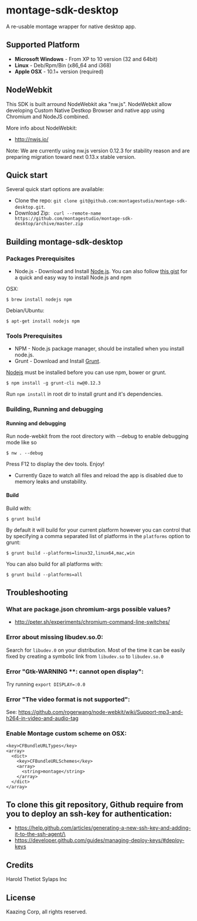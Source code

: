 # montage-sdk-desktop

A re-usable montage wrapper for native desktop app.

## Supported Platform
* **Microsoft Windows** - From XP to 10 version (32 and 64bit)
* **Linux** - Deb/Rpm/Bin (x86_64 and i368)
* **Apple OSX** - 10.1+ version (required)

## NodeWebkit

This SDK is built arround NodeWebkit aka "nw.js". NodeWebkit allow developing Custom Native Destkop Browser and native app using Chromium and NodeJS combined.

More info about NodeWebkit:
- http://nwjs.io/

Note: We are currently using nw.js version 0.12.3 for stability reason and are preparing migration toward next 0.13.x stable version.  

## Quick start

Several quick start options are available:

- Clone the repo: `git clone git@github.com:montagestudio/montage-sdk-desktop.git`.
- Download Zip: ` curl --remote-name https://github.com/montagestudio/montage-sdk-desktop/archive/master.zip`

## Building montage-sdk-desktop

### Packages Prerequisites
* Node.js - Download and Install [Node.js](http://www.nodejs.org/download/). You can also follow [this gist](https://gist.github.com/isaacs/579814) for a quick and easy way to install Node.js and npm

OSX:

```
$ brew install nodejs npm
```

Debian/Ubuntu:

```
$ apt-get install nodejs npm
```

### Tools Prerequisites
* NPM - Node.js package manager, should be installed when you install node.js.
* Grunt - Download and Install [Grunt](http://gruntjs.com).

[Nodejs](http://nodejs.org/) must be installed before you can use npm, bower or grunt.

```
$ npm install -g grunt-cli nw@0.12.3
```

Run `npm install` in root dir to install grunt and it's dependencies.

### Building, Running and debugging

#### Running and debugging 

Run node-webkit from the root directory with --debug to enable debugging mode like so

    $ nw . --debug

Press F12 to display the dev tools. Enjoy!

- Currently Gaze to watch all files and reload the app is disabled due to memory leaks and unstability.

#### Build

Build with:

    $ grunt build

By default it will build for your current platform however you can control that
by specifying a comma separated list of platforms in the `platforms` option to
grunt:

    $ grunt build --platforms=linux32,linux64,mac,win

You can also build for all platforms with:

    $ grunt build --platforms=all

## Troubleshooting

### What are package.json chromium-args possible values?
- http://peter.sh/experiments/chromium-command-line-switches/

### Error about missing libudev.so.0:
Search for `libudev.0` on your distribution. Most of the time it can be easily fixed by creating a symbolic link from `libudev.so` to `libudev.so.0`

### Error "Gtk-WARNING **: cannot open display":
Try running `export DISPLAY=:0.0`

### Error "The video format is not supported":
See: https://github.com/rogerwang/node-webkit/wiki/Support-mp3-and-h264-in-video-and-audio-tag

### Enable Montage custom scheme on OSX:
```
<key>CFBundleURLTypes</key>
<array>
  <dict>
    <key>CFBundleURLSchemes</key>
    <array>
      <string>montage</string>
    </array>
  </dict>
</array>
```

## To clone this git repository, Github require from you to deploy an ssh-key for authentication:
- https://help.github.com/articles/generating-a-new-ssh-key-and-adding-it-to-the-ssh-agent/\
- https://developer.github.com/guides/managing-deploy-keys/#deploy-keys

## Credits

Harold Thetiot
Sylaps Inc

## License

Kaazing Corp, all rights reserved.
